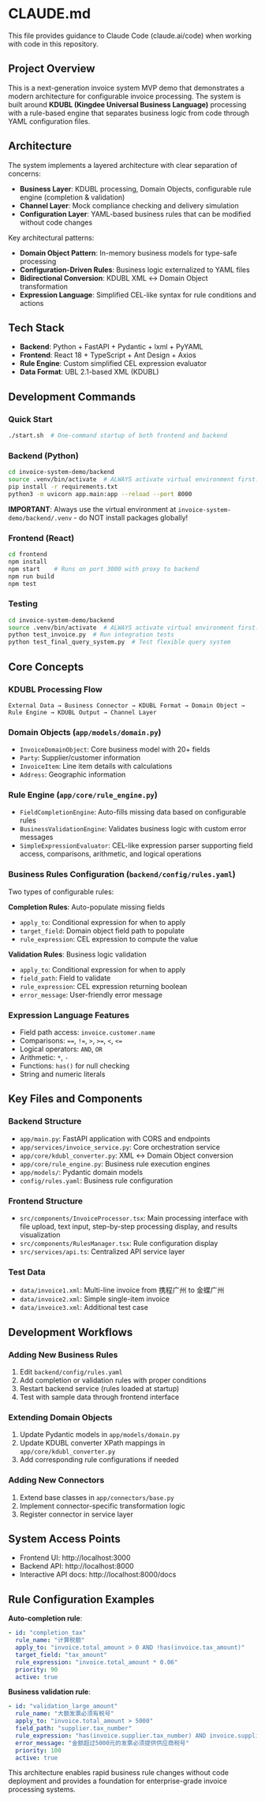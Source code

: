 # CLAUDE.md

This file provides guidance to Claude Code (claude.ai/code) when working with code in this repository.

## Project Overview

This is a next-generation invoice system MVP demo that demonstrates a modern architecture for configurable invoice processing. The system is built around **KDUBL (Kingdee Universal Business Language)** processing with a rule-based engine that separates business logic from code through YAML configuration files.

## Architecture

The system implements a layered architecture with clear separation of concerns:

- **Business Layer**: KDUBL processing, Domain Objects, configurable rule engine (completion & validation)
- **Channel Layer**: Mock compliance checking and delivery simulation  
- **Configuration Layer**: YAML-based business rules that can be modified without code changes

Key architectural patterns:
- **Domain Object Pattern**: In-memory business models for type-safe processing
- **Configuration-Driven Rules**: Business logic externalized to YAML files
- **Bidirectional Conversion**: KDUBL XML ↔ Domain Object transformation
- **Expression Language**: Simplified CEL-like syntax for rule conditions and actions

## Tech Stack

- **Backend**: Python + FastAPI + Pydantic + lxml + PyYAML
- **Frontend**: React 18 + TypeScript + Ant Design + Axios
- **Rule Engine**: Custom simplified CEL expression evaluator
- **Data Format**: UBL 2.1-based XML (KDUBL)

## Development Commands

### Quick Start
```bash
./start.sh  # One-command startup of both frontend and backend
```

### Backend (Python)
```bash
cd invoice-system-demo/backend
source .venv/bin/activate  # ALWAYS activate virtual environment first!
pip install -r requirements.txt
python3 -m uvicorn app.main:app --reload --port 8000
```

**IMPORTANT**: Always use the virtual environment at `invoice-system-demo/backend/.venv` - do NOT install packages globally!

### Frontend (React)
```bash
cd frontend  
npm install
npm start    # Runs on port 3000 with proxy to backend
npm run build
npm test
```

### Testing
```bash
cd invoice-system-demo/backend
source .venv/bin/activate  # ALWAYS activate virtual environment first!
python test_invoice.py  # Run integration tests
python test_final_query_system.py  # Test flexible query system
```

## Core Concepts

### KDUBL Processing Flow
```
External Data → Business Connector → KDUBL Format → Domain Object → Rule Engine → KDUBL Output → Channel Layer
```

### Domain Objects (`app/models/domain.py`)
- `InvoiceDomainObject`: Core business model with 20+ fields
- `Party`: Supplier/customer information
- `InvoiceItem`: Line item details with calculations
- `Address`: Geographic information

### Rule Engine (`app/core/rule_engine.py`)
- `FieldCompletionEngine`: Auto-fills missing data based on configurable rules
- `BusinessValidationEngine`: Validates business logic with custom error messages
- `SimpleExpressionEvaluator`: CEL-like expression parser supporting field access, comparisons, arithmetic, and logical operations

### Business Rules Configuration (`backend/config/rules.yaml`)
Two types of configurable rules:

**Completion Rules**: Auto-populate missing fields
- `apply_to`: Conditional expression for when to apply
- `target_field`: Domain object field path to populate  
- `rule_expression`: CEL expression to compute the value

**Validation Rules**: Business logic validation
- `apply_to`: Conditional expression for when to apply
- `field_path`: Field to validate
- `rule_expression`: CEL expression returning boolean
- `error_message`: User-friendly error message

### Expression Language Features
- Field path access: `invoice.customer.name`
- Comparisons: `==`, `!=`, `>`, `>=`, `<`, `<=`
- Logical operators: `AND`, `OR`
- Arithmetic: `*`, `-`
- Functions: `has()` for null checking
- String and numeric literals

## Key Files and Components

### Backend Structure
- `app/main.py`: FastAPI application with CORS and endpoints
- `app/services/invoice_service.py`: Core orchestration service
- `app/core/kdubl_converter.py`: XML ↔ Domain Object conversion
- `app/core/rule_engine.py`: Business rule execution engines
- `app/models/`: Pydantic domain models
- `config/rules.yaml`: Business rule configuration

### Frontend Structure  
- `src/components/InvoiceProcessor.tsx`: Main processing interface with file upload, text input, step-by-step processing display, and results visualization
- `src/components/RulesManager.tsx`: Rule configuration display
- `src/services/api.ts`: Centralized API service layer

### Test Data
- `data/invoice1.xml`: Multi-line invoice from 携程广州 to 金蝶广州
- `data/invoice2.xml`: Simple single-item invoice
- `data/invoice3.xml`: Additional test case

## Development Workflows

### Adding New Business Rules
1. Edit `backend/config/rules.yaml`
2. Add completion or validation rules with proper conditions
3. Restart backend service (rules loaded at startup)
4. Test with sample data through frontend interface

### Extending Domain Objects
1. Update Pydantic models in `app/models/domain.py`
2. Update KDUBL converter XPath mappings in `app/core/kdubl_converter.py`
3. Add corresponding rule configurations if needed

### Adding New Connectors
1. Extend base classes in `app/connectors/base.py`
2. Implement connector-specific transformation logic
3. Register connector in service layer

## System Access Points

- Frontend UI: http://localhost:3000
- Backend API: http://localhost:8000  
- Interactive API docs: http://localhost:8000/docs

## Rule Configuration Examples

**Auto-completion rule**:
```yaml
- id: "completion_tax"
  rule_name: "计算税额"
  apply_to: "invoice.total_amount > 0 AND !has(invoice.tax_amount)"
  target_field: "tax_amount"  
  rule_expression: "invoice.total_amount * 0.06"
  priority: 90
  active: true
```

**Business validation rule**:
```yaml
- id: "validation_large_amount"
  rule_name: "大额发票必须有税号"
  apply_to: "invoice.total_amount > 5000"
  field_path: "supplier.tax_number"
  rule_expression: "has(invoice.supplier.tax_number) AND invoice.supplier.tax_number != ''"
  error_message: "金额超过5000元的发票必须提供供应商税号"
  priority: 100
  active: true
```

This architecture enables rapid business rule changes without code deployment and provides a foundation for enterprise-grade invoice processing systems.